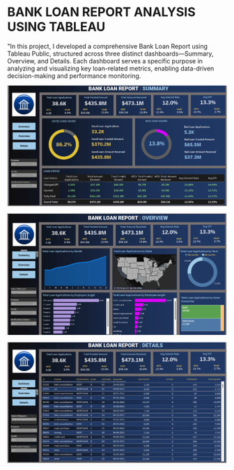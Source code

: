 # BANK LOAN REPORT ANALYSIS USING TABLEAU


"In this project, I developed a comprehensive Bank Loan Report using Tableau Public, structured across three distinct dashboards—Summary, Overview, and Details. Each dashboard serves a specific purpose in analyzing and visualizing key loan-related metrics, enabling data-driven decision-making and performance monitoring.

![alttext](https://github.com/Saichandu19/BANK-LOAN-REPORT-ANALYSIS-DASHBOARD-USING-TABLEAU/blob/main/SUMMARY_DASHBOARD.png?raw=true)

![alttext](https://github.com/Saichandu19/BANK-LOAN-REPORT-ANALYSIS-DASHBOARD-USING-TABLEAU/blob/main/OVERVIEW_DASHBOARD.png?raw=true)

![alttext](https://github.com/Saichandu19/BANK-LOAN-REPORT-ANALYSIS-DASHBOARD-USING-TABLEAU/blob/main/DETAILS_DASHBOARD.png?raw=true)
